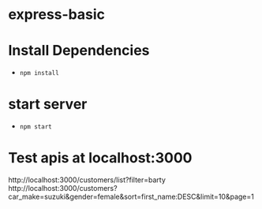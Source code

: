 # express-basic

# Install Dependencies
- `npm install`

# start server
- `npm start`

# Test apis at localhost:3000
http://localhost:3000/customers/list?filter=barty\
http://localhost:3000/customers?car_make=suzuki&gender=female&sort=first_name:DESC&limit=10&page=1